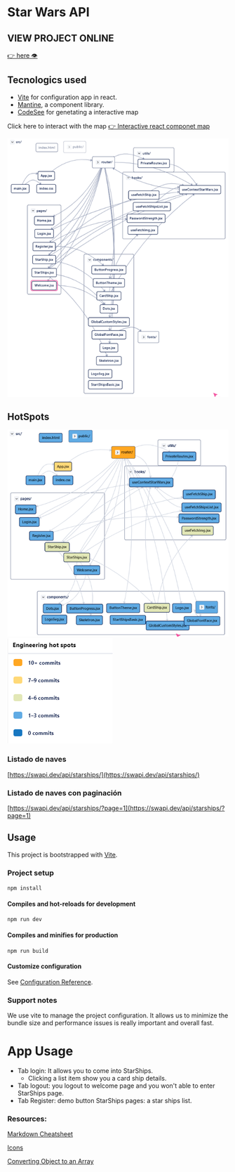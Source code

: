 # Star Wars API 

## VIEW PROJECT ONLINE
[👉 here 👁 ](https://star-wars-api-alpha.vercel.app/)
## Tecnologics used
- [Vite](https://vitejs.dev/guide/#scaffolding-your-first-vite-project) for configuration app in react.
- [Mantine](https://mantine.dev/), a component library.
- [CodeSee](https://www.codesee.io/) for genetating a interactive map

Click here to interact with the map 
[👉 Interactive react componet map](https://app.codesee.io/maps/public/5ca04960-f949-11ec-923f-f997deaff59f)

![snapshot](public/map.png)

## HotSpots
![map hotspots](public/map_hotspots.png)
![map](public/description_label.png)



### Listado de naves

[https://swapi.dev/api/starships/](https://swapi.dev/api/starships/)

### Listado de naves con paginación

[https://swapi.dev/api/starships/?page=1](https://swapi.dev/api/starships/?page=1)


## Usage

This project is bootstrapped with [Vite](https://vitejs.dev/).

### Project setup
```
npm install
```

#### Compiles and hot-reloads for development
```
npm run dev
```

#### Compiles and minifies for production
```
npm run build
```

#### Customize configuration
See [Configuration Reference](https://vitejs.dev/guide/).


### Support notes
We use vite to manage the project configuration.
It allows us to minimize the bundle size and performance issues is really important and overall fast.


# App Usage
- Tab login: It allows you to come into StarShips.
    - Clicking a list item show you a card ship details.
- Tab logout: you logout to welcome page and you won't able to enter StarShips page.
- Tab Register: demo button
StarShips pages: a star ships list. 





### Resources:
[Markdown Cheatsheet](https://github.com/adam-p/markdown-here/wiki/Markdown-Cheatsheet)

[Icons](https://tabler-icons-react.vercel.app/)

[Converting Object to an Array](https://www.samanthaming.com/tidbits/76-converting-object-to-array/)